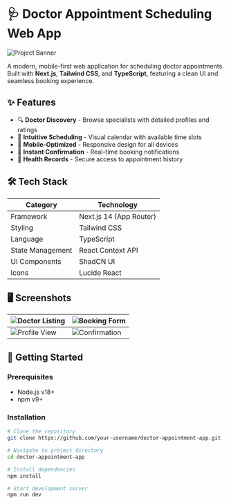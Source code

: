 # 🩺 Doctor Appointment Scheduling Web App

![Project Banner](https://via.placeholder.com/1200x400?text=Doctor+Appointment+App) <!-- Replace with actual banner -->

A modern, mobile-first web application for scheduling doctor appointments. Built with **Next.js**, **Tailwind CSS**, and **TypeScript**, featuring a clean UI and seamless booking experience.

## ✨ Features

- 🔍 **Doctor Discovery** - Browse specialists with detailed profiles and ratings
- 📅 **Intuitive Scheduling** - Visual calendar with available time slots
- 📲 **Mobile-Optimized** - Responsive design for all devices
- 🔔 **Instant Confirmation** - Real-time booking notifications
- 📂 **Health Records** - Secure access to appointment history

## 🛠️ Tech Stack

| Category       | Technology           |
|---------------|---------------------|
| Framework     | Next.js 14 (App Router) |
| Styling       | Tailwind CSS        |
| Language      | TypeScript          |
| State Management | React Context API |
| UI Components | ShadCN UI           |
| Icons         | Lucide React        |

## 🖥️ Screenshots

| ![Doctor Listing](https://via.placeholder.com/300x200?text=Doctor+Listing) | ![Booking Form](https://via.placeholder.com/300x200?text=Booking+Form) |
|---------------------------------------------------------------------------|-----------------------------------------------------------------------|
| ![Profile View](https://via.placeholder.com/300x200?text=Profile+View)   | ![Confirmation](https://via.placeholder.com/300x200?text=Confirmation)|

## 🚀 Getting Started

### Prerequisites
- Node.js v18+
- npm v9+

### Installation
```bash
# Clone the repository
git clone https://github.com/your-username/doctor-appointment-app.git

# Navigate to project directory
cd doctor-appointment-app

# Install dependencies
npm install

# Start development server
npm run dev

